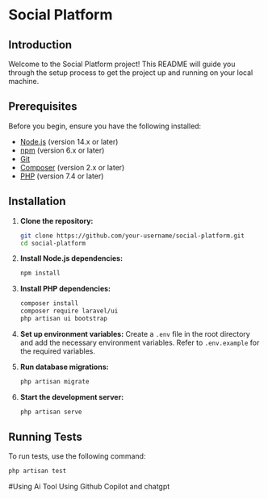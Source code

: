 # Social Platform

## Introduction
Welcome to the Social Platform project! This README will guide you through the setup process to get the project up and running on your local machine.

## Prerequisites
Before you begin, ensure you have the following installed:
- [Node.js](https://nodejs.org/) (version 14.x or later)
- [npm](https://www.npmjs.com/) (version 6.x or later)
- [Git](https://git-scm.com/)
- [Composer](https://getcomposer.org/) (version 2.x or later)
- [PHP](https://www.php.net/) (version 7.4 or later)

## Installation

1. **Clone the repository:**
    ```sh
    git clone https://github.com/your-username/social-platform.git
    cd social-platform
    ```

2. **Install Node.js dependencies:**
    ```sh
    npm install
    ```

3. **Install PHP dependencies:**
    ```sh
    composer install
    composer require laravel/ui
    php artisan ui bootstrap
    ```

4. **Set up environment variables:**
    Create a `.env` file in the root directory and add the necessary environment variables. Refer to `.env.example` for the required variables.

5. **Run database migrations:**
    ```sh
    php artisan migrate
    ```

6. **Start the development server:**
    ```sh
    php artisan serve
    ```

## Running Tests
To run tests, use the following command:
```sh
php artisan test
```

#Using Ai Tool
Using Github Copilot and chatgpt 

